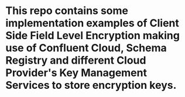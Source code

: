 # This repo contains some implementation examples of Client Side Field Level Encryption making use of Confluent Cloud, Schema Registry and different Cloud Provider's Key Management Services to store encryption keys. 
